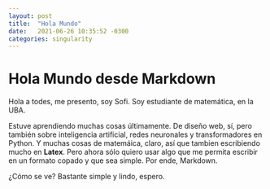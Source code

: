 ```yaml
---
layout: post
title:  "Hola Mundo"
date:   2021-06-26 10:35:52 -0300
categories: singularity
---
```

# Hola Mundo desde Markdown

Hola a todes, me presento, soy Sofi. Soy estudiante de matemática, en la UBA.

Estuve aprendiendo muchas cosas últimamente. De diseño web, sí, pero también sobre inteligencia artificial, redes neuronales y transformadores en Python. Y muchas cosas de matemáica, claro, así que tambien escribiendo mucho en **Latex**. Pero ahora sólo quiero usar algo que me permita escribir en un formato copado y que sea simple. Por ende, Markdown.

¿Cómo se ve? Bastante simple y lindo, espero.

